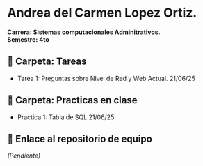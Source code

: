 # Andrea del Carmen Lopez Ortiz.
**Carrera: Sistemas computacionales Adminitrativos.**<br> 
**Semestre: 4to**<br> 

## 📁 Carpeta: Tareas 
- Tarea 1: Preguntas sobre Nivel de Red y Web Actual. 21/06/25

## 📁 Carpeta: Practicas en clase 
- Practica 1: Tabla de SQL 21/06/25

## 🔗 Enlace al repositorio de equipo
*(Pendiente)*
